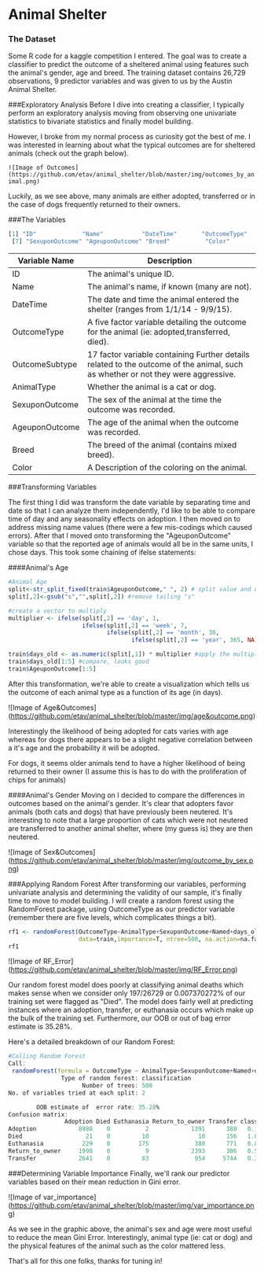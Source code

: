# Animal Shelter
### The Dataset  
Some R code for a kaggle competition I entered. The goal was to create a classifier to predict the outcome of a sheltered animal using features such the animal's gender, age and breed. The training dataset contains 26,729 observations, 9 predictor variables and was given to us by the Austin Animal Shelter.

###Exploratory Analysis
Before I dive into creating a classifier, I typically perform an exploratory analysis moving from observing one univariate statistics to bivariate statistics and finally model building.

However, I broke from my normal process as curiosity got the best of me. I was interested in learning about what the typical outcomes are for sheltered animals (check out the graph below).

``![Image of Outcomes]
(https://github.com/etav/animal_shelter/blob/master/img/outcomes_by_animal.png)``

Luckily, as we see above, many animals are either adopted, transferred or in the case of dogs frequently returned to their owners.  

###The Variables

```R
[1] "ID"             "Name"           "DateTime"       "OutcomeType"    "OutcomeSubtype" "AnimalType"    
 [7] "SexuponOutcome" "AgeuponOutcome" "Breed"          "Color"    
```

Variable Name | Description
------------ | -------------
ID | The animal's unique ID.
Name | The animal's name, if known (many are not).
DateTime | The date and time the animal entered the shelter (ranges from 1/1/14 - 9/9/15).
OutcomeType | A five factor variable detailing the outcome for the animal (ie: adopted,transferred, died).
OutcomeSubtype | 17 factor variable containing Further details related to the outcome of the animal, such as whether or not they were aggressive.
AnimalType | Whether the animal is a cat or dog.
SexuponOutcome | The sex of the animal at the time the outcome was recorded.
AgeuponOutcome| The age of the animal when the outcome was recorded.
Breed | The breed of the animal (contains mixed breed).
Color | A Description of the coloring on the animal.

###Transforming Variables

The first thing I did was transform the date variable by separating time and date so that I can analyze them independently, I'd like to be able to compare time of day and any seasonality effects on adoption. I then moved on to address missing name values (there were a few mis-codings which caused errors). After that I moved onto transforming the "AgeuponOutcome" variable so that the reported age of animals would all be in the same units, I chose days. This took some chaining of ifelse statements:

####Animal's Age
```R
#Animal Age
split<-str_split_fixed(train$AgeuponOutcome," ", 2) # split value and unit of time
split[,2]<-gsub("s","",split[,2]) #remove tailing "s"

#create a vector to multiply
multiplier <- ifelse(split[,2] == 'day', 1,
                     ifelse(split[,2] == 'week', 7,
                            ifelse(split[,2] == 'month', 30,  
                                   ifelse(split[,2] == 'year', 365, NA))))

train$days_old <- as.numeric(split[,1]) * multiplier #apply the multiplier
train$days_old[1:5] #compare, looks good
train$AgeuponOutcome[1:5]
```

After this transformation, we're able to create a visualization which tells us the outcome of each animal type as a function of its age (in days).

![Image of Age&Outcomes]
(https://github.com/etav/animal_shelter/blob/master/img/age&outcome.png)

Interestingly the likelihood of being adopted for cats varies with age whereas for dogs there appears to be a slight negative correlation between a it's age and the probability it will be adopted.

For dogs, it seems older animals tend to have a higher likelihood of being returned to their owner (I assume this is has to do with the proliferation of chips for animals)

####Animal's Gender
Moving on I decided to compare the differences in outcomes based on the animal's gender. It's clear that adopters favor animals (both cats and dogs) that have previously been neutered. It's interesting to note that a large proportion of cats which were not neutered are transferred to another animal shelter, where (my guess is) they are then neutered.

![Image of Sex&Outcomes]
(https://github.com/etav/animal_shelter/blob/master/img/outcome_by_sex.png)


###Applying Random Forest
After transforming our variables, performing univariate analysis and determining the validity of our sample, it's finally time to move to model building. I will create a random forest using the RandomForest package, using OutcomeType as our predictor variable (remember there are five levels, which complicates things a bit).

```R
rf1 <- randomForest(OutcomeType~AnimalType+SexuponOutcome+Named+days_old+young+color_simple,
                    data=train,importance=T, ntree=500, na.action=na.fail)
rf1
```

![Image of RF_Error]
(https://github.com/etav/animal_shelter/blob/master/img/RF_Error.png)

Our random forest model does poorly at classifying animal deaths which makes sense  when we consider only 197/26729
or 0.007370272% of our training set were flagged as "Died". The model does fairly well at predicting instances where an adoption, transfer, or euthanasia occurs which make up the bulk of the training set. Furthermore, our OOB or out of bag error estimate is  35.28%.

Here's a detailed breakdown of our Random Forest:

```R
#Calling Random Forest
Call:
 randomForest(formula = OutcomeType ~ AnimalType+SexuponOutcome+Named+days_old+young+color_simple, data = train, importance = T,      ntree = 500, na.action = na.fail)
               Type of random forest: classification
                     Number of trees: 500
No. of variables tried at each split: 2

        OOB estimate of  error rate: 35.28%
Confusion matrix:
                Adoption Died Euthanasia Return_to_owner Transfer class.error
Adoption            8988    0          2            1391      388   0.1653821
Died                  21    0         10              10      156   1.0000000
Euthanasia           229    0        175             380      771   0.8874598
Return_to_owner     1998    0          9            2393      386   0.5000000
Transfer            2641    0         83             954     5744   0.3903630
```

###Determining Variable Importance
Finally, we'll rank our predictor variables based on their mean reduction in Gini error.

![Image of var_importance]
(https://github.com/etav/animal_shelter/blob/master/img/var_importance.png)


As we see in the graphic above, the animal's sex and age were most useful to reduce the mean Gini Error. Interestingly, animal type (ie: cat or dog) and the physical features of the animal such as the color mattered less.

That's all for this one folks, thanks for tuning in!
